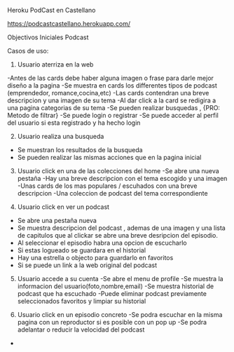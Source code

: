 Heroku PodCast en Castellano

https://podcastcastellano.herokuapp.com/

Objectivos Iniciales Podcast

Casos de uso:

1) Usuario aterriza en la web


-Antes de las cards debe haber alguna imagen o frase para darle mejor diseño a la pagina
-Se muestra en cards los differentes tipos de podcast (emprendedor, romance,cocina,etc)
-Las cards contendran una breve descripcion y una imagen de su tema
-Al dar click a la card se redigira a una pagina categorias de su tema
-Se pueden realizar busquedas , {PRO: Metodo de filtrar}
-Se puede login o registrar
-Se puede acceder al perfil del usuario si esta registrado y ha hecho login

2) Usuario realiza una busqueda

- Se muestran los resultados de la busqueda
- Se pueden realizar las mismas acciones que en la pagina inicial

3) Usuario click en una de las colecciones del home
-Se abre una nueva pestaña
-Hay una breve descripcion con el tema escogido y una imagen
-Unas cards de los mas populares / escuhados con una breve descripcion
-Una coleccion de podcast del tema correspondiente

4) Usuario click en ver un podcast

- Se abre una pestaña nueva
- Se muestra descripcion del podcast , ademas de una imagen y una lista de capitulos que al clickar se abre una breve desripcion del episodio.
- Al seleccionar el episodio habra una opcion de escucharlo
- Si estas logueado se guardara en el historial
- Hay una estrella o objecto para guardarlo en favoritos
- Si se puede un link a la web original del podcast


5) Usuario accede a su cuenta
-Se abre el menu de profile
-Se muestra la informacion del usuario(foto,nombre,email)
-Se muestra historial de podcast que ha escuchado
-Puede eliminar podcast previamente seleccionados favoritos y limpiar su historial

6) Usuario click en un episodio concreto
-Se podra escuchar en la misma pagina con un reproductor si es posible con un pop up
-Se podra adelantar o reducir la velocidad del podcast
-